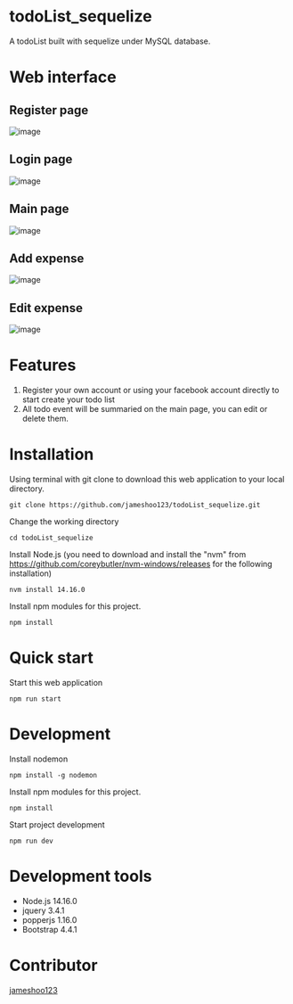 # todoList_sequelize
A todoList built with sequelize under MySQL database.

# Web interface
## Register page
![image](https://user-images.githubusercontent.com/87403901/162555661-894b2e16-06a4-404f-a723-739c0528390a.png)

## Login page
![image](https://user-images.githubusercontent.com/87403901/162555628-af5902f9-f352-4217-8b5e-e2a6b8b55701.png)

## Main page
![image](https://user-images.githubusercontent.com/87403901/162555646-d479c373-dc89-4016-ab3e-7d9e9cb4d2d3.png)

## Add expense
![image](https://user-images.githubusercontent.com/87403901/162555672-943b8530-6689-4bb4-b9f4-16b591c02c22.png)

## Edit expense
![image](https://user-images.githubusercontent.com/87403901/162555689-d09ebf44-f156-4589-8fef-51bfcaf8a18f.png)

# Features
1. Register your own account or using your facebook account directly to start create your todo list
2. All todo event will be summaried on the main page, you can edit or delete them.

# Installation
Using terminal with git clone to download this web application to your local directory.

    git clone https://github.com/jameshoo123/todoList_sequelize.git

Change the working directory 

    cd todoList_sequelize

Install Node.js (you need to download and install the "nvm" from https://github.com/coreybutler/nvm-windows/releases for the following installation)

    nvm install 14.16.0

Install npm modules for this project.

    npm install

# Quick start
Start this web application

    npm run start

# Development
Install nodemon

    npm install -g nodemon
    
Install npm modules for this project.

    npm install

Start project development

    npm run dev
    
# Development tools
* Node.js 14.16.0
* jquery 3.4.1
* popperjs 1.16.0
* Bootstrap 4.4.1


# Contributor
[jameshoo123](https://github.com/Azure/azure-content/blob/master/contributor-guide/contributor-guide-index.md)


